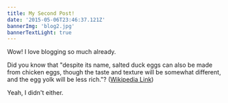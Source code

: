 ```yaml
---
title: My Second Post!
date: '2015-05-06T23:46:37.121Z'
bannerImg: 'blog2.jpg'
bannerTextLight: true
---
```


Wow! I love blogging so much already.

Did you know that "despite its name, salted duck eggs can also be made from
chicken eggs, though the taste and texture will be somewhat different, and the
egg yolk will be less rich."?
([Wikipedia Link](http://en.wikipedia.org/wiki/Salted_duck_egg))

Yeah, I didn't either.
